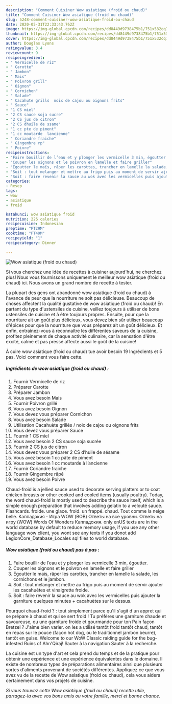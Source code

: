 ```yaml
---
description: "Comment Cuisiner Wow asiatique (froid ou chaud)"
title: "Comment Cuisiner Wow asiatique (froid ou chaud)"
slug: 5248-comment-cuisiner-wow-asiatique-froid-ou-chaud
date: 2020-05-31T22:33:43.762Z
image: https://img-global.cpcdn.com/recipes/dd8449d9738475b1/751x532cq70/wow-asiatique-froid-ou-chaud-photo-principale-de-la-recette.jpg
thumbnail: https://img-global.cpcdn.com/recipes/dd8449d9738475b1/751x532cq70/wow-asiatique-froid-ou-chaud-photo-principale-de-la-recette.jpg
cover: https://img-global.cpcdn.com/recipes/dd8449d9738475b1/751x532cq70/wow-asiatique-froid-ou-chaud-photo-principale-de-la-recette.jpg
author: Douglas Lyons
ratingvalue: 3.4
reviewcount: 9
recipeingredient:
- " Vermicelle de riz"
- " Carotte"
- " Jambon"
- " Mais"
- " Poivron grill"
- " Oignon"
- " Cornichon"
- " Salade"
- " Cacahute grills  noix de cajou ou oignons frits"
- " Sauce"
- "1 CS miel"
- "2 CS sauce soja sucre"
- "2 CS jus de citron"
- "2 CS dhuile de ssame"
- "1 cc pte de piment"
- "1 cc moutarde  lancienne"
- " Coriandre fraiche"
- " Gingembre rp"
- " Poivre"
recipeinstructions:
- "Faire bouillir de l’eau et y plonger les vermicelle 3 min, égoutter."
- "Couper les oignons et le poivron en lamelle et faire griller"
- "Égoutter le maïs, râper les carottes, trancher en lamelle la salade, les cornichons et le jambon."
- "Soit : tout melanger et mettre au frigo puis au moment de servir ajouter les cacahuètes et vinaigrette froide."
- "Soit : faire revenir la sauce au wok avec les vermicelles puis ajouter la garniture quelques minutes + cacahuètes sur le dessus."
categories:
- Resep
tags:
- wow
- asiatique
- froid

katakunci: wow asiatique froid 
nutrition: 226 calories
recipecuisine: Indonesian
preptime: "PT29M"
cooktime: "PT49M"
recipeyield: "1"
recipecategory: Dinner

---
```



![Wow asiatique (froid ou chaud)](https://img-global.cpcdn.com/recipes/dd8449d9738475b1/751x532cq70/wow-asiatique-froid-ou-chaud-photo-principale-de-la-recette.jpg)

Si vous cherchez une idée de recettes à cuisiner aujourd'hui, ne cherchez plus! Nous vous fournissons uniquement le meilleur wow asiatique (froid ou chaud) ici. Nous avons un grand nombre de recette à tester.

La plupart des gens ont abandonné wow asiatique (froid ou chaud) à l'avance de peur que la nourriture ne soit pas délicieuse. Beaucoup de choses affectent la qualité gustative de wow asiatique (froid ou chaud)! En partant du type d'ustensiles de cuisine, veillez toujours à utiliser de bons ustensiles de cuisine et à être toujours propres. Ensuite, pour que la nourriture ait un goût plus délicieux, vous devez bien sûr utiliser beaucoup d'épices pour que la nourriture que vous préparez ait un goût délicieux. Et enfin, entraînez-vous à reconnaître les différentes saveurs de la cuisine, profitez pleinement de chaque activité culinaire, car la sensation d'être excité, calme et pas pressé affecte aussi le goût de la cuisine!

<!--inarticleads1-->

À cuire wow asiatique (froid ou chaud) tue avoir besoin 19 Ingrédients et 5 pas. Voici comment vous faire cette.

##### Ingrédients de wow asiatique (froid ou chaud) :

1. Fournir  Vermicelle de riz
1. Préparer  Carotte
1. Préparer  Jambon
1. Vous avez besoin  Mais
1. Fournir  Poivron grillé
1. Vous avez besoin  Oignon
1. Vous devez vous préparer  Cornichon
1. Vous avez besoin  Salade
1. Utilisation  Cacahuète grillés / noix de cajou ou oignons frits
1. Vous devez vous préparer  Sauce
1. Fournir 1 CS miel
1. Vous avez besoin 2 CS sauce soja sucrée
1. Fournir 2 CS jus de citron
1. Vous devez vous préparer 2 CS d’huile de sésame
1. Vous avez besoin 1 cc pâte de piment
1. Vous avez besoin 1 cc moutarde à l’ancienne
1. Fournir  Coriandre fraiche
1. Fournir  Gingembre râpé
1. Vous avez besoin  Poivre


Chaud-froid is a jellied sauce used to decorate serving platters or to coat chicken breasts or other cooked and cooled items (usually poultry). Today, the word chaud-froid is mostly used to describe the sauce itself, which is a simple enough preparation that involves adding gelatin to a velouté sauce. Flashcards. froide. une glace. froid. un frappé. chaud. Tout comme la neige belle. Каппадокия - Игра WOW (ВОВ) Ответы на все уровни. Ответы на игру (WOW) Words Of Wonders Каппадокия. only enUS texts are in the world database by default to reduce memory usage, if you use any other language wow client, you wont see any texts if you donot add LegionCore_Database_Locales sql files to world database. 

<!--inarticleads2-->

##### Wow asiatique (froid ou chaud) pas à pas :

1. Faire bouillir de l’eau et y plonger les vermicelle 3 min, égoutter.
1. Couper les oignons et le poivron en lamelle et faire griller
1. Égoutter le maïs, râper les carottes, trancher en lamelle la salade, les cornichons et le jambon.
1. Soit : tout melanger et mettre au frigo puis au moment de servir ajouter les cacahuètes et vinaigrette froide.
1. Soit : faire revenir la sauce au wok avec les vermicelles puis ajouter la garniture quelques minutes + cacahuètes sur le dessus.


Pourquoi chaud-froid ? : tout simplement parce qu&#39;il s&#39;agit d&#39;un appret qui se prépare à chaud et qui se sert froid ! Tu préfères une garniture chaude et savoureuse, ou une garniture froide et gourmande pour ton Pain façon Bretzel ? J&#39;aime bien varier. on les a utilisé tantôt froid tantôt chaud, tantôt en repas sur le pouce (façon hot dog, ou le traditionnel jambon beurre), tantôt en guise. Welcome to our WoW Classic raiding guide for the bug-infested Ruins of Ahn&#39;Qiraj! Sauter à la navigation Sauter à la recherche. 

<!--inarticleads1-->

<p>
La cuisine est un type d'art et cela prend du temps et de la pratique pour obtenir une expérience et une expérience équivalentes dans le domaine. Il existe de nombreux types de préparations alimentaires ainsi que plusieurs sortes d'aliments provenant de sociétés différentes. Appliquez ce que vous avez vu de la recette de Wow asiatique (froid ou chaud), cela vous aidera certainement dans vos projets de cuisine.
</p>

<p>
<i>Si vous trouvez cette Wow asiatique (froid ou chaud) recette utile, partagez-la avec vos bons amis ou votre famille, merci et bonne chance.</i>
</p>
